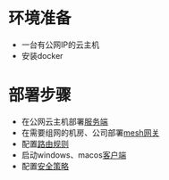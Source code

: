 # 环境准备

- 一台有公网IP的云主机
- 安装docker

# 部署步骤

- 在公网云主机部署[服务端](/doc/deploy/server.md)
- 在需要组网的机房、公司部署[mesh网关](/doc/deploy/mesh.md)
- 配置[路由规则](/doc/deploy/route.md)
- 启动windows、macos[客户端](/doc/deploy/client.md)
- 配置[安全策略](/doc/deploy/rule.md)